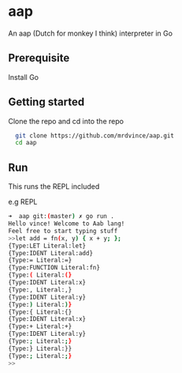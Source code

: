 # aap

An aap (Dutch for monkey I think) interpreter in Go

## Prerequisite

Install Go

## Getting started

Clone the repo and cd into the repo

```bash
  git clone https://github.com/mrdvince/aap.git
  cd aap
```

## Run

This runs the REPL included

e.g REPL

```bash
➜  aap git:(master) ✗ go run .
Hello vince! Welcome to Aab lang!
Feel free to start typing stuff
>>let add = fn(x, y) { x + y; };
{Type:LET Literal:let}
{Type:IDENT Literal:add}
{Type:= Literal:=}
{Type:FUNCTION Literal:fn}
{Type:( Literal:(}
{Type:IDENT Literal:x}
{Type:, Literal:,}
{Type:IDENT Literal:y}
{Type:) Literal:)}
{Type:{ Literal:{}
{Type:IDENT Literal:x}
{Type:+ Literal:+}
{Type:IDENT Literal:y}
{Type:; Literal:;}
{Type:} Literal:}}
{Type:; Literal:;}
>>

```
